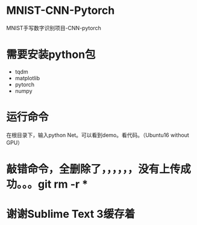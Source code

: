 # MNIST-CNN-Pytorch
MNIST手写数字识别项目-CNN-pytorch

# 需要安装python包
- tqdm
- matplotlib
- pytorch
- numpy

# 运行命令
在根目录下，输入python Net。可以看到demo。看代码。（Ubuntu16 without GPU）

# 敲错命令，全删除了，，，，，，没有上传成功。。。git rm -r *
# 谢谢Sublime Text 3缓存着

